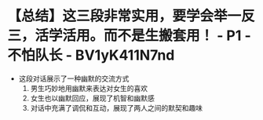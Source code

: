 # 【总结】这三段非常实用，要学会举一反三，活学活用。而不是生搬套用！ - P1 - 不怕队长 - BV1yK411N7nd

-   这段对话展示了一种幽默的交流方式
    1.  男生巧妙地用幽默来表达对女生的喜欢
    2.  女生也以幽默回应，展现了机智和幽默感
    3.  对话中充满了调侃和互动，展现了两人之间的默契和趣味